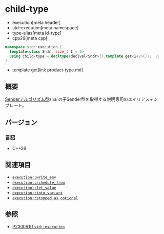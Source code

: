 # child-type
* execution[meta header]
* std::execution[meta namespace]
* type-alias[meta id-type]
* cpp26[meta cpp]

```cpp
namespace std::execution {
  template<class Sndr, size_t I = 0>
  using child-type = decltype(declval<Sndr>().template get<I+2>());  // exposition only
}
```
* template get[link product-type.md]

## 概要
[Senderアルゴリズム型](basic-sender.md)`Sndr`の子Sender型を取得する説明専用のエイリアステンプレート。


## バージョン
### 言語
- C++26

## 関連項目
- [`execution::write_env`](write_env.md)
- [`execution::schedule_from`](schedule_from.md)
- [`execution::let_value`](let_value.md)
- [`execution::into_variant`](into_variant.md)
- [`execution::stopped_as_optional`](stopped_as_optional.md)


## 参照
- [P2300R10 `std::execution`](https://www.open-std.org/jtc1/sc22/wg21/docs/papers/2024/p2300r10.html)
